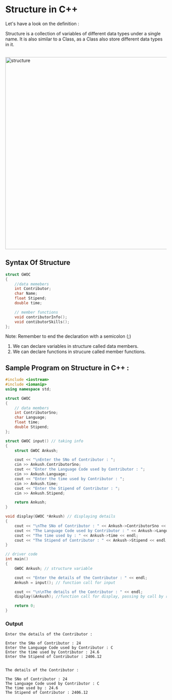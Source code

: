# Structure in C++

<p> Let's have a look on the definition : </p>
<p> Structure is a collection of variables of different data types under a single name. 
It is also similar to a Class, as a Class also store different data types in it.
</p>
<br>

<!-- ![Structure](https://github.com/ankushsingh24/winter-of-contributing/blob/C_CPP/C_CPP/Procedural%20Structures/Structure/Diagram/structure-in-cpp.png) -->

<img width="600" alt="structure" src="https://user-images.githubusercontent.com/83535682/134462533-e6bdf4d0-71db-47c9-b6f2-ca27d8dbd290.png">


<br>

## Syntax Of Structure

```cpp
struct GWOC
{
    //data memebers
    int Contributor;
    char Name;
    float Stipend;
    double time;

    // member functions
    void contributorInfo();
    void contibutorSkills();
};
```

Note: Remember to end the declaration with a semicolon (;)

1. We can declare variables in structure called data members.
2. We can declare functions in strucure called member functions.

## Sample Program on Structure in C++ :

```cpp
#include <iostream>
#include <iomanip>
using namespace std;

struct GWOC
{
    // data members
    int ContributorSno;
    char Language;
    float time;
    double Stipend;
};

struct GWOC input() // taking info
{
    struct GWOC Ankush;

    cout << "\nEnter the SNo of Contributor : ";
    cin >> Ankush.ContributorSno;
    cout << "Enter the Language Code used by Contributor : ";
    cin >> Ankush.Language;
    cout << "Enter the time used by Contributor : ";
    cin >> Ankush.time;
    cout << "Enter the Stipend of Contributor : ";
    cin >> Ankush.Stipend;

    return Ankush;
}

void display(GWOC *Ankush) // displaying details
{
    cout << "\nThe SNo of Contributor : " << Ankush->ContributorSno << endl;
    cout << "The Language Code used by Contributor : " << Ankush->Language << endl;
    cout << "The time used by : " << Ankush->time << endl;
    cout << "The Stipend of Contributor : " << Ankush->Stipend << endl;
}

// driver code
int main()
{
    GWOC Ankush; // structure variable

    cout << "Enter the details of the Contributor : " << endl;
    Ankush = input(); // function call for input

    cout << "\n\nThe details of the Contributor : " << endl;
    display(&Ankush); //function call for display, passing by call by reference

    return 0;
}
```

### Output

```
Enter the details of the Contributor :

Enter the SNo of Contributor : 24
Enter the Language Code used by Contributor : C
Enter the time used by Contributor : 24.6
Enter the Stipend of Contributor : 2406.12


The details of the Contributor :

The SNo of Contributor : 24
The Language Code used by Contributor : C
The time used by : 24.6
The Stipend of Contributor : 2406.12
```
